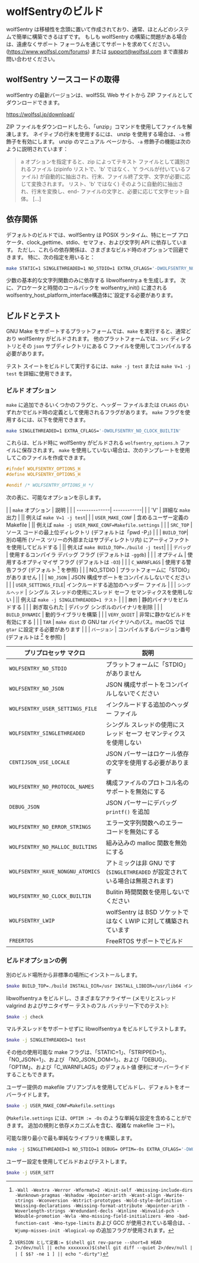 # wolfSentryのビルド

wolfSentry は移植性を念頭に置いて作成されており、通常、ほとんどのシステムで簡単に構築できるはずです。 もしも
wolfSentry の構築に問題がある場合は、遠慮なくサポート フォーラムを通じてサポートを求めてください。
(<https://www.wolfssl.com/forums>) または [support@wolfssl.com](mailto:support@wolfssl.com) まで直接お問い合わせください。

## wolfSentry ソースコードの取得

wolfSentry の最新バージョンは、wolfSSL Web サイトから ZIP ファイルとしてダウンロードできます。

<https://wolfssl.jp/download/>

ZIP ファイルをダウンロードしたら、「unzip」コマンドを使用してファイルを解凍します。 ネイティブの行末を使用するには、
unzip を使用する場合は、`-a` 修飾子を有効にします。 unzip のマニュアル ページから、`-a` 修飾子の機能は次のように説明されています：

> a オプションを指定すると、zip によってテキスト ファイルとして識別されるファイル (zipinfo リストで、'b' ではなく、't' ラベルが付いているファイル) が自動的に抽出され、行末、ファイル終了文字、文字が必要に応じて変換されます。
> リスト、'b' ではなく) そのように自動的に抽出され、行末を変換し、end-
> ファイルの文字と、必要に応じて文字セット自体。 [...]

## 依存関係

デフォルトのビルドでは、wolfSentry は POSIX ランタイム、特にヒープ アロケータ、clock_gettime、stdio、セマフォ、および文字列 API に依存しています。 ただし、これらの依存関係は、さまざまなビルド時のオプションで回避できます。 特に、次の指定を用いると：

```sh
make STATIC=1 SINGLETHREADED=1 NO_STDIO=1 EXTRA_CFLAGS='-DWOLFSENTRY_NO_CLOCK_BUILTIN -DWOLFSENTRY_NO_MALLOC_BUILTIN'
```

少数の基本的な文字列関数のみに依存する libwolfsentry.a を生成します。 次に、アロケータと時間のコールバックを wolfsentry_init() に渡される　wolfsentry_host_platform_interface構造体に`設定する必要があります。

## ビルドとテスト

GNU Make をサポートするプラットフォームでは、`make` を実行すると、通常どおり wolfSentry がビルドされます。 他のプラットフォームでは、`src` ディレクトリとその `json` サブディレクトリにある C ファイルを使用してコンパイルする必要があります。

テスト スイートをビルドして実行するには、`make -j test` または `make V=1 -j test` を詳細に使用できます。


### ビルド オプション

`make` に追加できるいくつかのフラグと、ヘッダー ファイルまたは `CFLAGS` のいずれかでビルド時の定義として使用されるフラグがあります。 `make` フラグを使用するには、以下を使用できます。

```sh
make SINGLETHREADED=1 EXTRA_CFLAGS='-DWOLFSENTRY_NO_CLOCK_BUILTIN'
```

これらは、ビルド時に wolfSentry がビルドされる `wolfsentry_options.h` ファイルに保存されます。 `make` を使用していない場合は、次のテンプレートを使用してこのファイルを作成できます。

```c
#ifndef WOLFSENTRY_OPTIONS_H
#define WOLFSENTRY_OPTIONS_H

#endif /* WOLFSENTRY_OPTIONS_H */
```

次の表に、可能なオプションを示します。

| | `make` オプション | 説明 |
| | --------------| ------------|
| | 'V' | 詳細な `make` 出力 |
|| 例えば `make V=1 -j test`|
| | `USER_MAKE_CONF` | 含めるユーザー定義の Makefile |
|| 例えば `make -j USER_MAKE_CONF=Makefile.settings` |
| | `SRC_TOP` | ソース コードの最上位ディレクトリ (デフォルトは「pwd -P」) |
| | `BUILD_TOP`| 別の場所 (ソース ツリーの外部またはサブディレクトリ内) にアーティファクトを使用してビルドする |
|| 例えば `make BUILD_TOP=./build -j test`|
| | `デバッグ` | 使用するコンパイラ デバッグ フラグ (デフォルトは `-ggdb`) |
| | オプティム | 使用するオプティマイザ フラグ (デフォルトは `-O3`) |
| | `C_WARNFLAGS` | 使用する警告フラグ (デフォルト [^1] を参照) |
| | NO_STDIO | プラットフォームに「STDIO」がありません |
| | `NO_JSON` | JSON 構成サポートをコンパイルしないでください |
| | `USER_SETTINGS_FILE`| インクルードする追加のヘッダー ファイル |
| | `シングルヘッド` | シングル スレッドの使用にスレッド セーフ セマンティクスを使用しない |
|| 例えば `make -j SINGLETHREADED=1 テスト` |
| | `静的` | 静的バイナリをビルドする |
| | 剥ぎ取られた | デバッグ シンボルのバイナリを削除 |
| | `BUILD_DYNAMIC` | 動的ライブラリを構築 |
| | `VERY_QUIET` | 非常に静かなビルドを有効にする |
| | `TAR` | `make dist` の GNU tar バイナリへのパス。macOS では `gtar` に設定する必要があります |
| | `バージョン` | コンパイルするバージョン番号 (デフォルトは [^2] を参照) |

[^1]: `-Wall -Wextra -Werror -Wformat=2 -Winit-self -Wmissing-include-dirs -Wunknown-pragmas -Wshadow -Wpointer-arith -Wcast-align -Wwrite-strings -Wconversion -Wstrict-prototypes -Wold-style-definition -Wmissing-declarations -Wmissing-format-attribute -Wpointer-arith -Woverlength-strings -Wredundant-decls -Winline -Winvalid-pch -Wdouble-promotion -Wvla -Wno-missing-field-initializers -Wno -bad-function-cast -Wno-type-limits` および GCC が使用されている場合は、`-Wjump-misses-init -Wlogical-op` の追加フラグが使用されます。

[^2]: `VERSION として定義:= $(shell git rev-parse --short=8 HEAD 2>/dev/null || echo xxxxxxxx)$(shell git diff --quiet 2>/dev/null | | [ $$? -ne 1 ] || echo "-dirty")`


| プリプロセッサ マクロ | 説明 |
| --- | --- |
|`WOLFSENTRY_NO_STDIO` | プラットフォームに「STDIO」がありません |
|`WOLFSENTRY_NO_JSON` | JSON 構成サポートをコンパイルしないでください |
|`WOLFSENTRY_USER_SETTINGS_FILE` | インクルードする追加のヘッダー ファイル |
|`WOLFSENTRY_SINGLETHREADED` | シングル スレッドの使用にスレッド セーフ セマンティクスを使用しない |
|`CENTIJSON_USE_LOCALE` | JSON パーサーはロケール依存の文字を使用する必要があります |
|`WOLFSENTRY_NO_PROTOCOL_NAMES` | 構成ファイルのプロトコル名のサポートを無効にする |
|`DEBUG_JSON` | JSON パーサーにデバッグ `printf()` を追加 |
|`WOLFSENTRY_NO_ERROR_STRINGS` | エラー文字列関数へのエラー コードを無効にする |
|`WOLFSENTRY_NO_MALLOC_BUILTINS` | 組み込みの malloc 関数を無効にする |
|`WOLFSENTRY_HAVE_NONGNU_ATOMICS` | アトミックは非 GNU です (`SINGLETHREADED` が設定されている場合は無視されます) |
|`WOLFSENTRY_NO_CLOCK_BUILTIN` | Bulitin 時間関数を使用しないでください |
|`WOLFSENTRY_LWIP` | wolfSentry は BSD ソケットではなく LWIP に対して構築されています |
|`FREERTOS` | FreeRTOS サポートでビルド |

### ビルドオプションの例

別のビルド場所から非標準の場所にインストールします。

```sh
$make BUILD_TOP=./build INSTALL_DIR=/usr INSTALL_LIBDIR=/usr/lib64 インストール
```

libwolfsentry.a をビルドし、さまざまなアナライザー (メモリとスレッド
valgrind およびサニタイザー テストのフル バッテリー下でのテスト):

```sh
$make -j check
```

マルチスレッドをサポートせずに libwolfsentry.a をビルドしてテストします。

```sh
$make -j SINGLETHREADED=1 test
```

その他の使用可能な make フラグは、「STATIC=1」、「STRIPPED=1」、「NO_JSON=1」、および
「NO_JSON_DOM=1」、および「DEBUG」、「OPTIM」、および「C_WARNFLAGS」のデフォルト値
便利にオーバーライドすることもできます。

ユーザー提供の makefile プリアンブルを使用してビルドし、デフォルトをオーバーライドします。

```sh
$make -j USER_MAKE_CONF=Makefile.settings
```

(`Makefile.settings` には、`OPTIM := -Os` のような単純な設定を含めることができます。
追加の規則と依存メカニズムを含む、複雑な makefile コード)。

可能な限り最小で最も単純なライブラリを構築します。

```sh
make -j SINGLETHREADED=1 NO_STDIO=1 DEBUG= OPTIM=-Os EXTRA_CFLAGS='-DWOLFSENTRY_NO_CLOCK_BUILTIN -DWOLFSENTRY_NO_MALLOC_BUILTIN -DWOLFSENTRY_NO_ERROR_STRINGS -Wno-error=inline -Wno-inline'
```

ユーザー設定を使用してビルドおよびテストします。

```sh
$make -j USER_SETT